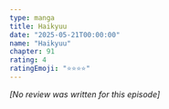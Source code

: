 ```yaml
---
type: manga
title: Haikyuu
date: "2025-05-21T00:00:00"
name: "Haikyuu"
chapter: 91
rating: 4
ratingEmoji: "⭐️⭐️⭐️⭐️"
---
```


_[No review was written for this episode]_